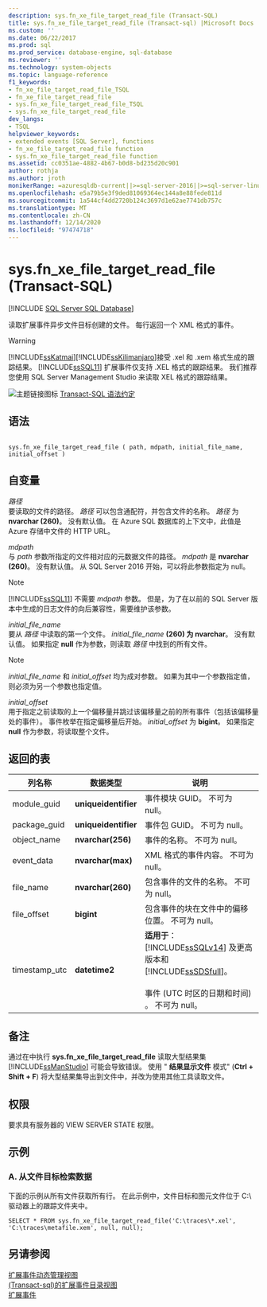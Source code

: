 ```yaml
---
description: sys.fn_xe_file_target_read_file (Transact-SQL)
title: sys.fn_xe_file_target_read_file (Transact-sql) |Microsoft Docs
ms.custom: ''
ms.date: 06/22/2017
ms.prod: sql
ms.prod_service: database-engine, sql-database
ms.reviewer: ''
ms.technology: system-objects
ms.topic: language-reference
f1_keywords:
- fn_xe_file_target_read_file_TSQL
- fn_xe_file_target_read_file
- sys.fn_xe_file_target_read_file_TSQL
- sys.fn_xe_file_target_read_file
dev_langs:
- TSQL
helpviewer_keywords:
- extended events [SQL Server], functions
- fn_xe_file_target_read_file function
- sys.fn_xe_file_target_read_file function
ms.assetid: cc0351ae-4882-4b67-b0d8-bd235d20c901
author: rothja
ms.author: jroth
monikerRange: =azuresqldb-current||>=sql-server-2016||>=sql-server-linux-2017||=azuresqldb-mi-current
ms.openlocfilehash: e5a79b5e3f9ded81069364ec144a8e88fede811d
ms.sourcegitcommit: 1a544cf4dd2720b124c3697d1e62ae7741db757c
ms.translationtype: MT
ms.contentlocale: zh-CN
ms.lasthandoff: 12/14/2020
ms.locfileid: "97474718"
---
```

# <a name="sysfn_xe_file_target_read_file-transact-sql"></a>sys.fn_xe_file_target_read_file (Transact-SQL)
[!INCLUDE [SQL Server SQL Database](../../includes/applies-to-version/sql-asdb.md)]

  读取扩展事件异步文件目标创建的文件。 每行返回一个 XML 格式的事件。  
  
> [!WARNING]  
>  [!INCLUDE[ssKatmai](../../includes/sskatmai-md.md)][!INCLUDE[ssKilimanjaro](../../includes/sskilimanjaro-md.md)]接受 .xel 和 .xem 格式生成的跟踪结果。 [!INCLUDE[ssSQL11](../../includes/sssql11-md.md)] 扩展事件仅支持 .XEL 格式的跟踪结果。 我们推荐您使用 SQL Server Management Studio 来读取 XEL 格式的跟踪结果。    
  
 ![主题链接图标](../../database-engine/configure-windows/media/topic-link.gif "“主题链接”图标") [Transact-SQL 语法约定](../../t-sql/language-elements/transact-sql-syntax-conventions-transact-sql.md)  
  
## <a name="syntax"></a>语法  
  
```  
  
sys.fn_xe_file_target_read_file ( path, mdpath, initial_file_name, initial_offset )  
```  
  
## <a name="arguments"></a>自变量  
 *路径*  
 要读取的文件的路径。 *路径* 可以包含通配符，并包含文件的名称。 *路径* 为 **nvarchar (260)**。 没有默认值。 在 Azure SQL 数据库的上下文中，此值是 Azure 存储中文件的 HTTP URL。
  
 *mdpath*  
 与 *path* 参数所指定的文件相对应的元数据文件的路径。 *mdpath* 是 **nvarchar (260)**。 没有默认值。 从 SQL Server 2016 开始，可以将此参数指定为 null。
  
> [!NOTE]  
>  [!INCLUDE[ssSQL11](../../includes/sssql11-md.md)] 不需要 *mdpath* 参数。 但是，为了在以前的 SQL Server 版本中生成的日志文件的向后兼容性，需要维护该参数。  
  
 *initial_file_name*  
 要从 *路径* 中读取的第一个文件。 *initial_file_name* **(260) 为 nvarchar**。 没有默认值。 如果指定 **null** 作为参数，则读取 *路径* 中找到的所有文件。  
  
> [!NOTE]  
>  *initial_file_name* 和 *initial_offset* 均为成对参数。 如果为其中一个参数指定值，则必须为另一个参数也指定值。  
  
 *initial_offset*  
 用于指定之前读取的上一个偏移量并跳过该偏移量之前的所有事件（包括该偏移量处的事件）。 事件枚举在指定偏移量后开始。 *initial_offset* 为 **bigint**。 如果指定 **null** 作为参数，将读取整个文件。  
  
## <a name="table-returned"></a>返回的表  
  
|列名称|数据类型|说明|  
|-----------------|---------------|-----------------|  
|module_guid|**uniqueidentifier**|事件模块 GUID。 不可为 null。|  
|package_guid|**uniqueidentifier**|事件包 GUID。 不可为 null。|  
|object_name|**nvarchar(256)**|事件的名称。 不可为 null。|  
|event_data|**nvarchar(max)**|XML 格式的事件内容。 不可为 null。|  
|file_name|**nvarchar(260)**|包含事件的文件的名称。 不可为 null。|  
|file_offset|**bigint**|包含事件的块在文件中的偏移位置。 不可为 null。|  
|timestamp_utc|**datetime2**|**适用于**：[!INCLUDE[ssSQLv14](../../includes/sssqlv14-md.md)] 及更高版本和 [!INCLUDE[ssSDSfull](../../includes/sssdsfull-md.md)]。<br /><br />事件 (UTC 时区的日期和时间) 。 不可为 null。|  

  
## <a name="remarks"></a>备注  
 通过在中执行 **sys.fn_xe_file_target_read_file** 读取大型结果集 [!INCLUDE[ssManStudio](../../includes/ssmanstudio-md.md)] 可能会导致错误。 使用 " **结果显示文件** 模式" (**Ctrl + Shift + F**) 将大型结果集导出到文件中，并改为使用其他工具读取文件。  
  
## <a name="permissions"></a>权限  
 要求具有服务器的 VIEW SERVER STATE 权限。  
  
## <a name="examples"></a>示例  
  
### <a name="a-retrieving-data-from-file-targets"></a>A. 从文件目标检索数据  
 下面的示例从所有文件获取所有行。 在此示例中，文件目标和图元文件位于 C:\ 驱动器上的跟踪文件夹中。  
  
```  
SELECT * FROM sys.fn_xe_file_target_read_file('C:\traces\*.xel', 'C:\traces\metafile.xem', null, null);  
```  
  
## <a name="see-also"></a>另请参阅  
 [扩展事件动态管理视图](../../relational-databases/system-dynamic-management-views/extended-events-dynamic-management-views.md)   
 [&#40;Transact-sql&#41;的扩展事件目录视图 ](../../relational-databases/system-catalog-views/extended-events-catalog-views-transact-sql.md)   
 [扩展事件](../../relational-databases/extended-events/extended-events.md)  
  
  
